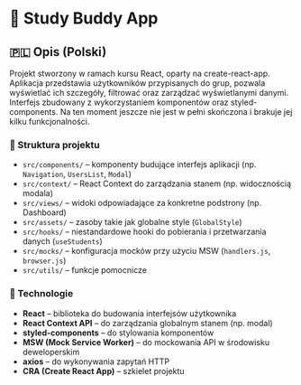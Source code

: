 # 🧪 Study Buddy App

## 🇵🇱 Opis (Polski)

Projekt stworzony w ramach kursu React, oparty na create-react-app. Aplikacja przedstawia użytkowników przypisanych do grup, pozwala wyświetlać ich szczegóły, filtrować oraz zarządzać wyświetlanymi danymi. Interfejs zbudowany z wykorzystaniem komponentów oraz styled-components. Na ten moment jeszcze nie jest w pełni skończona i brakuje jej kilku funkcjonalności.

### 📁 Struktura projektu

- `src/components/` – komponenty budujące interfejs aplikacji (np. `Navigation`, `UsersList`, `Modal`)
- `src/context/` – React Context do zarządzania stanem (np. widocznością modala)
- `src/views/` – widoki odpowiadające za konkretne podstrony (np. Dashboard)
- `src/assets/` – zasoby takie jak globalne style (`GlobalStyle`)
- `src/hooks/` – niestandardowe hooki do pobierania i przetwarzania danych (`useStudents`)
- `src/mocks/` – konfiguracja mocków przy użyciu MSW (`handlers.js`, `browser.js`)
- `src/utils/` – funkcje pomocnicze

### 🧰 Technologie

- **React** – biblioteka do budowania interfejsów użytkownika
- **React Context API** – do zarządzania globalnym stanem (np. modal)
- **styled-components** – do stylowania komponentów
- **MSW (Mock Service Worker)** – do mockowania API w środowisku deweloperskim
- **axios** – do wykonywania zapytań HTTP
- **CRA (Create React App)** – szkielet projektu
